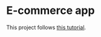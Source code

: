 # E-commerce app

This project follows [this tutorial](https://codelabs.developers.google.com/codelabs/mdc-101-flutter).